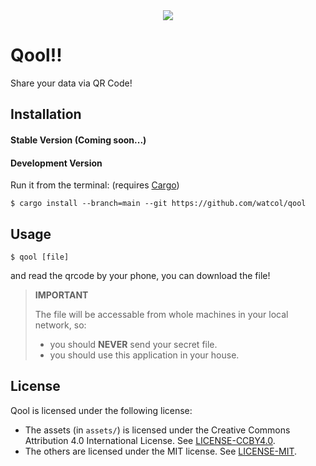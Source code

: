 <div align="center"><img src="https://raw.githubusercontent.com/watcol/qool/main/assets/logo_white.svg"></div>

# Qool!!
Share your data via QR Code!

## Installation
#### Stable Version (Coming soon...)
#### Development Version
Run it from the terminal: (requires [Cargo](https://github.com/rust-lang/cargo))
```shell
$ cargo install --branch=main --git https://github.com/watcol/qool
```

## Usage
```shell
$ qool [file]
```
and read the qrcode by your phone, you can download the file!

> **IMPORTANT**
>
> The file will be accessable from whole machines in your local network,
> so:
>
> - you should **NEVER** send your secret file.
> - you should use this application in your house.

## License
Qool is licensed under the following license:

- The assets (in `assets/`) is licensed under the Creative Commons Attribution 4.0 International
  License. See [LICENSE-CCBY4.0](https://github.com/watcol/qool/blob/main/LICENSE-CCBY4.0).
- The others are licensed under the MIT license.
  See [LICENSE-MIT](https://github.com/watcol/qool/blob/main/LICENSE-MIT).
